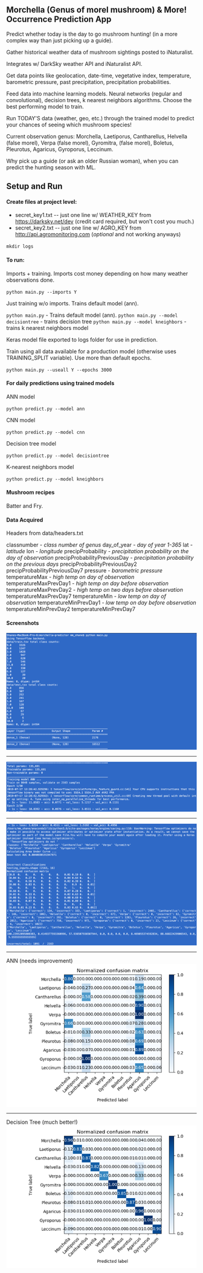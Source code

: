## Morchella (Genus of morel mushroom) & More! Occurrence Prediction App

Predict whether today is the day to go mushroom hunting! (in a more complex way than just picking up a guide).

Gather historical weather data of mushroom sightings posted to iNaturalist.

Integrates w/ DarkSky weather API and iNaturalist API.

Get data points like geolocation, date-time, vegetative index, temperature, barometric pressure, past precipitation, precipitation probabilities.

Feed data into machine learning models. Neural networks (regular and convolutional), decision trees, k nearest neighbors algorithms. Choose the best performing model to train.

Run TODAY'S data (weather, geo, etc.) through the trained model to predict your chances of seeing which mushroom species!

Current observation genus: Morchella, Laetiporus, Cantharellus, Helvella (false morel), Verpa (false morel), Gyromitra, (false morel), Boletus, Pleurotus, Agaricus, Gyroporus, Leccinum.

Why pick up a guide (or ask an older Russian woman), when you can predict the hunting season with ML.

## Setup and Run

#### Create files at project level:

- secret_key1.txt -- just one line w/ WEATHER_KEY from https://darksky.net/dev (credit card required, but won't cost you much.)
- secret_key2.txt -- just one line w/ AGRO_KEY from http://api.agromonitoring.com (*optional* and not working anyways)

`mkdir logs`

#### To run:

Imports + training. Imports cost money depending on how many weather observations done.

`python main.py --imports Y`

Just training w/o imports. Trains default model (ann).

`python main.py`  - Trains default model (ann).
`python main.py --model decisiontree` - trains decision tree
`python main.py --model kneighbors` - trains k nearest neighbors model

Keras model file exported to logs folder for use in prediction.

Train using all data available for a production model (otherwise uses TRAINING_SPLIT variable). Use more than default epochs.

`python main.py --useall Y --epochs 3000`

#### For daily predictions using trained models

ANN model

`python predict.py --model ann`

CNN model

`python predict.py --model cnn`

Decision tree model

`python predict.py --model decisiontree`

K-nearest neighbors model

`python predict.py --model kneighbors`

#### Mushroom recipes

Batter and Fry.

#### Data Acquired

Headers from data/headers.txt

classnumber - *class number of genus*
day_of_year - *day of year 1-365*
lat - *latitude*
lon - *longitude*
precipProbability - *precipitation probability on the day of observation*
precipProbabilityPreviousDay - *precipitation probability on the previous days*
precipProbabilityPreviousDay2
precipProbabilityPreviousDay7
pressure - *barometric pressure*
temperatureMax - *high temp on day of observation*
temperatureMaxPrevDay1 - *high temp on day before observation*
temperatureMaxPrevDay2 - *high temp on two days before observation*
temperatureMaxPrevDay7
temperatureMin - *low temp on day of observation*
temperatureMinPrevDay1 - *low temp on day before observation*
temperatureMinPrevDay2
temperatureMinPrevDay7

#### Screenshots

![](images/training_ann1.png)

---
![](images/training_ann2.png)

---
![](images/training_ann3.png)

---
ANN (needs improvement)
![](images/confusion_matrix_ann.png)

---
Decision Tree (much better!)
![](images/confusion_matrix_decisiontree.png)
